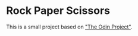 <h1>Rock Paper Scissors </h1>

<p>This is a small project based on <a href="https://www.theodinproject.com/lessons/foundations-rock-paper-scissors">"The Odin Project"</a>.</p>
